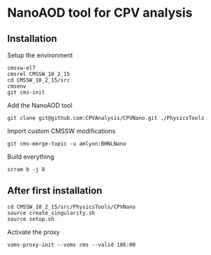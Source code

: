 # NanoAOD tool for CPV analysis

## Installation

Setup the environment

```
cmssw-el7
cmsrel CMSSW_10_2_15
cd CMSSW_10_2_15/src
cmsenv
git cms-init
```

Add the NanoAOD tool

```
git clone git@github.com:CPVAnalysis/CPVNano.git ./PhysicsTools
```

Import custom CMSSW modifications

```
git cms-merge-topic -u amlyon:BHNLNano
```

Build everything
```
scram b -j 8
```

## After first installation

```
cd CMSSW_10_2_15/src/PhysicsTools/CPVNano
source create_singularity.sh
source setup.sh
```

Activate the proxy

```
voms-proxy-init --voms cms --valid 186:00
```

